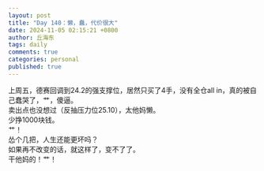 ```yaml
---
layout: post
title: "Day 140：懒，蠢，代价很大"
date: 2024-11-05 02:15:21 +0800
author: 丘海东 
tags: daily
comments: true
categories: personal
published: true
---
```

上周五，德赛回调到24.2的强支撑位，居然只买了4手，没有全仓all in，真的被自己蠢哭了，艹，傻逼。  
卖出点也没想过（反抽压力位25.10），太他妈懒。  
少挣1000块钱。  
艹！  
怂个几把，人生还能更坏吗？  
如果再不改变的话，就这样了，变不了了。  
干他妈的！艹！
